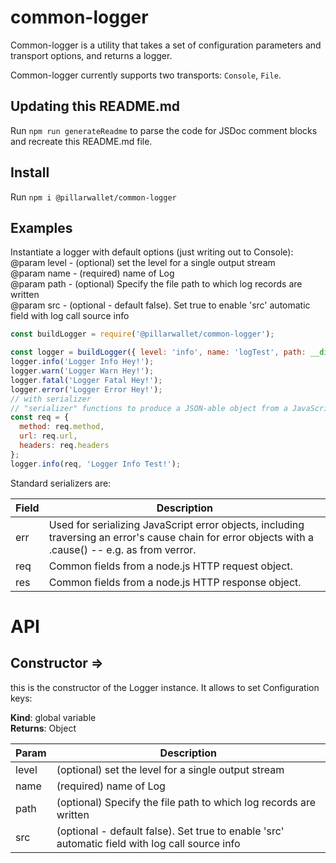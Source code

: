 # common-logger
Common-logger is a utility that takes a set of configuration parameters and transport options, and returns a logger.

Common-logger currently supports two transports: `Console`, `File`.

## Updating this README.md
Run `npm run generateReadme` to parse the code for JSDoc comment blocks and recreate this README.md file.

## Install
Run `npm i @pillarwallet/common-logger`

## Examples
Instantiate a logger with default options (just writing out to Console): <br />
@param level - (optional) set the level for a single output stream <br />
@param name - (required) name of Log <br />
@param path - (optional) Specify the file path to which log records are written <br />
@param src - (optional - default false). Set true to enable 'src' automatic
        field with log call source info<br />

```javascript
const buildLogger = require('@pillarwallet/common-logger');

const logger = buildLogger({ level: 'info', name: 'logTest', path: __dirname , src: true });
logger.info('Logger Info Hey!');
logger.warn('Logger Warn Hey!');
logger.fatal('Logger Fatal Hey!');
logger.error('Logger Error Hey!');
// with serializer
// "serializer" functions to produce a JSON-able object from a JavaScript object, so you can easily do the following:
const req = {
  method: req.method,
  url: req.url,
  headers: req.headers
};
logger.info(req, 'Logger Info Test!');

```

Standard serializers are:

|Field	|Description|
| ----- | --------------------------------------------------------------------------------------- |
| err |	Used for serializing JavaScript error objects, including traversing an error's cause chain for error objects with a .cause() -- e.g. as from verror.|
| req	| Common fields from a node.js HTTP request object.|
| res	| Common fields from a node.js HTTP response object.|

# API

<a name="Constructor"></a>

## Constructor ⇒
this is the constructor of the Logger instance.
It allows to set Configuration keys:

**Kind**: global variable  
**Returns**: Object<Logger>  

| Param | Description |
| --- | --- |
| level | (optional) set the level for a single output stream |
| name | (required) name of Log |
| path | (optional) Specify the file path to which log records are written |
| src | (optional - default false). Set true to enable 'src' automatic        field with log call source info |


